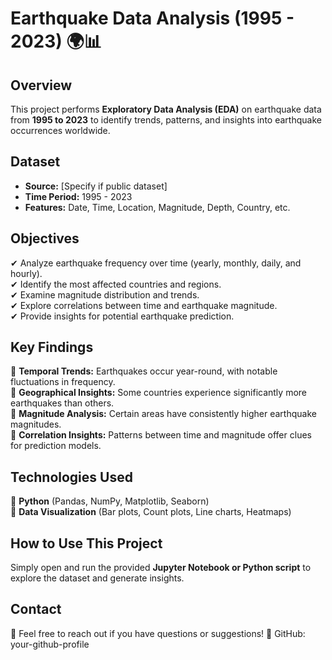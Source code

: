 # **Earthquake Data Analysis (1995 - 2023) 🌍📊**  

## **Overview**  
This project performs **Exploratory Data Analysis (EDA)** on earthquake data from **1995 to 2023** to identify trends, patterns, and insights into earthquake occurrences worldwide.  

## **Dataset**  
- **Source:** [Specify if public dataset]  
- **Time Period:** 1995 - 2023  
- **Features:** Date, Time, Location, Magnitude, Depth, Country, etc.  

## **Objectives**  
✔ Analyze earthquake frequency over time (yearly, monthly, daily, and hourly).  
✔ Identify the most affected countries and regions.  
✔ Examine magnitude distribution and trends.  
✔ Explore correlations between time and earthquake magnitude.  
✔ Provide insights for potential earthquake prediction.  

## **Key Findings**  
📌 **Temporal Trends:** Earthquakes occur year-round, with notable fluctuations in frequency.  
📌 **Geographical Insights:** Some countries experience significantly more earthquakes than others.  
📌 **Magnitude Analysis:** Certain areas have consistently higher earthquake magnitudes.  
📌 **Correlation Insights:** Patterns between time and magnitude offer clues for prediction models.  

## **Technologies Used**  
🔹 **Python** (Pandas, NumPy, Matplotlib, Seaborn)  
🔹 **Data Visualization** (Bar plots, Count plots, Line charts, Heatmaps) 

## **How to Use This Project**  
Simply open and run the provided **Jupyter Notebook or Python script** to explore the dataset and generate insights.  

## **Contact**  
📩 Feel free to reach out if you have questions or suggestions!
🔗 GitHub: your-github-profile

